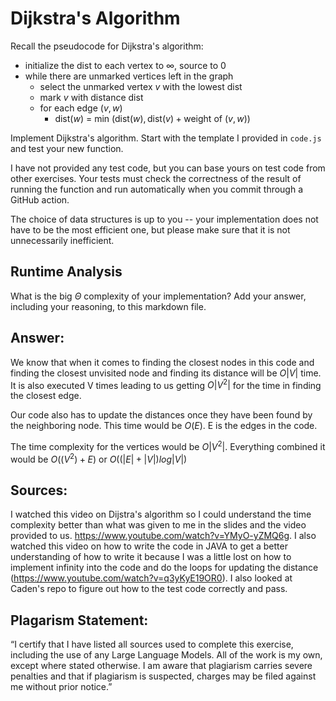 # Dijkstra's Algorithm

Recall the pseudocode for Dijkstra's algorithm:
- initialize the dist to each vertex to $\infty$, source to 0
- while there are unmarked vertices left in the graph
    - select the unmarked vertex $v$ with the lowest dist
    - mark $v$ with distance dist
    - for each edge $(v,w)$
        - dist($w$) = min $\left(\textrm{dist}(w), \textrm{dist}(v) + \textrm{weight of }(v, w)\right)$

Implement Dijkstra's algorithm. Start with the template I provided in `code.js`
and test your new function.

I have not provided any test code, but you can base yours on test code from
other exercises. Your tests must check the correctness of the result of running
the function and run automatically when you commit through a GitHub action.

The choice of data structures is up to you -- your implementation does not have
to be the most efficient one, but please make sure that it is not unnecessarily
inefficient.

## Runtime Analysis

What is the big $\Theta$ complexity of your implementation? Add your
answer, including your reasoning, to this markdown file.

## Answer:

We know that when it comes to finding the closest nodes in this code and finding the closest unvisited node and finding its distance will be $O|V|$ time. It is also executed V times leading to us getting $O|V^2|$ for the time in finding the closest edge. 

Our code also has to update the distances once they have been found by the neighboring node. This time would be $O(E)$. E is the edges in the code. 

The time complexity for the vertices would be $O|V^2|$. Everything combined it would be $O((V^2)+E)$ or $O((|E| + |V|)log|V|)$


## Sources:
I watched this video on Dijstra's algorithm so I could understand the time complexity better than what was given to me in the slides and the video provided to us. https://www.youtube.com/watch?v=YMyO-yZMQ6g. I also watched this video on how to write the code in JAVA to get a better understanding of how to write it because I was a little lost on how to implement infinity into the code and do the loops for updating the distance (https://www.youtube.com/watch?v=q3yKyE19OR0). I also looked at Caden's repo to figure out how to the test code correctly and pass. 

## Plagarism Statement: 
“I certify that I have listed all sources used to complete this exercise, including the use of any Large Language Models. All of the work is my own, except where stated otherwise. I am aware that plagiarism carries severe penalties and that if plagiarism is suspected, charges may be filed against me without prior notice.”
